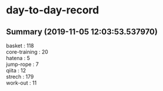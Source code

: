 # day-to-day-record  
## Summary  (2019-11-05 12:03:53.537970)  
basket : 118  
core-training : 20  
hatena : 5  
jump-rope : 7  
qiita : 12  
strech : 179  
work-out : 11  
